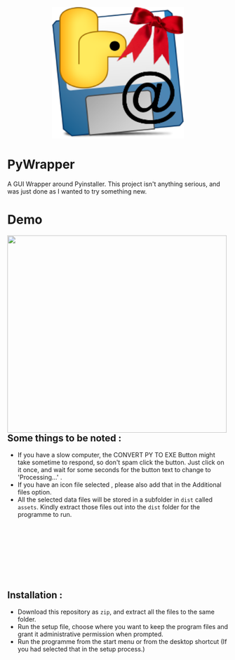 
<p align="center">
  <img width="300" height="300" src = "https://github.com/jusspatel/PyWrapper/blob/main/pywraplogo.png">
</p>

# PyWrapper
A GUI Wrapper around Pyinstaller. This project isn't anything serious, and was just done as I wanted to try something new.

# Demo


 <img align = "left" width = 500 height = 450 src = "https://github.com/jusspatel/PyWrapper/blob/main/demo.gif">
 
## Some things to be noted :

- If you have a slow computer, the CONVERT PY TO EXE Button might take sometime to respond, so don't spam click the button. Just click on it once, and wait for some seconds for the button text to change to 'Processing...' .
- If you have an icon file selected , please also add that in the Additional files option.
- All the selected data files will be stored in a subfolder in `dist` called `assets`. Kindly extract those files out into the `dist` folder for the programme to run.

<br><br><br><br><br><br><br>

## Installation :
- Download this repository as `zip`, and extract all the files to the same folder.
- Run the setup file, choose where you want to keep the program files and grant it administrative permission when prompted.
- Run the programme from the start menu or from the desktop shortcut (If you had selected that in the setup process.)
